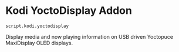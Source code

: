 Kodi YoctoDisplay Addon
==========================

`script.kodi.yoctodisplay`

Display media and now playing information on USB driven Yoctopuce MaxiDisplay OLED displays.
